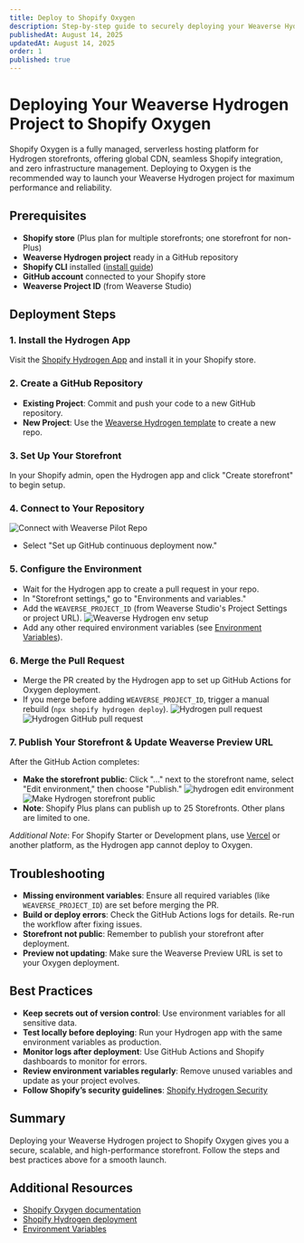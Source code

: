 ```yaml
---
title: Deploy to Shopify Oxygen
description: Step-by-step guide to securely deploying your Weaverse Hydrogen Project on Shopify Oxygen, with best practices and troubleshooting.
publishedAt: August 14, 2025
updatedAt: August 14, 2025
order: 1
published: true
---
```


# Deploying Your Weaverse Hydrogen Project to Shopify Oxygen

Shopify Oxygen is a fully managed, serverless hosting platform for Hydrogen storefronts, offering global CDN, seamless Shopify integration, and zero infrastructure management. Deploying to Oxygen is the recommended way to launch your Weaverse Hydrogen project for maximum performance and reliability.

## Prerequisites

- **Shopify store** (Plus plan for multiple storefronts; one storefront for non-Plus)
- **Weaverse Hydrogen project** ready in a GitHub repository
- **Shopify CLI** installed ([install guide](https://shopify.dev/docs/cli))
- **GitHub account** connected to your Shopify store
- **Weaverse Project ID** (from Weaverse Studio)

## Deployment Steps

### 1. Install the Hydrogen App
Visit the [Shopify Hydrogen App](https://apps.shopify.com/hydrogen) and install it in your Shopify store.

### 2. Create a GitHub Repository
- **Existing Project**: Commit and push your code to a new GitHub repository.
- **New Project**: Use the [Weaverse Hydrogen template](https://github.com/Weaverse/pilot) to create a new repo.

### 3. Set Up Your Storefront
In your Shopify admin, open the Hydrogen app and click "Create storefront" to begin setup.

### 4. Connect to Your Repository
![Connect with Weaverse Pilot Repo](https://cdn.shopify.com/s/files/1/0838/0052/3057/files/hydrogen_create_storefront.png?v=1713672758)
- Select "Set up GitHub continuous deployment now."

### 5. Configure the Environment
- Wait for the Hydrogen app to create a pull request in your repo.
- In "Storefront settings," go to "Environments and variables."
- Add the `WEAVERSE_PROJECT_ID` (from Weaverse Studio's Project Settings or project URL).
  ![Weaverse Hydrogen env setup](https://cdn.shopify.com/s/files/1/0838/0052/3057/files/weaverse_hydrogen_env_setup.png?v=1713673035)
- Add any other required environment variables (see [Environment Variables](/docs/development-guide/environment-setup)).

### 6. Merge the Pull Request
- Merge the PR created by the Hydrogen app to set up GitHub Actions for Oxygen deployment.
- If you merge before adding `WEAVERSE_PROJECT_ID`, trigger a manual rebuild (`npx shopify hydrogen deploy`).
  ![Hydrogen pull request](https://cdn.shopify.com/s/files/1/0838/0052/3057/files/hydrogen_deployment.png?v=1713672917)
  ![Hydrogen GitHub pull request](https://cdn.shopify.com/s/files/1/0838/0052/3057/files/hydrogen_pull_request.png?v=1713674248)

### 7. Publish Your Storefront & Update Weaverse Preview URL
After the GitHub Action completes:
- **Make the storefront public**: Click "..." next to the storefront name, select "Edit environment," then choose "Publish."
  ![hydrogen edit environment](https://cdn.shopify.com/s/files/1/0838/0052/3057/files/hydrogen_edit_environment.png?v=1713673181)
  ![Make Hydrogen storefront public](https://cdn.shopify.com/s/files/1/0728/0410/6547/files/make_hydrogen_storefront_public.webp)
- **Note**: Shopify Plus plans can publish up to 25 Storefronts. Other plans are limited to one.

_Additional Note_: For Shopify Starter or Development plans, use [Vercel](/docs/deployment/vercel) or another platform, as the Hydrogen app cannot deploy to Oxygen.

## Troubleshooting
- **Missing environment variables**: Ensure all required variables (like `WEAVERSE_PROJECT_ID`) are set before merging the PR.
- **Build or deploy errors**: Check the GitHub Actions logs for details. Re-run the workflow after fixing issues.
- **Storefront not public**: Remember to publish your storefront after deployment.
- **Preview not updating**: Make sure the Weaverse Preview URL is set to your Oxygen deployment.

## Best Practices
- **Keep secrets out of version control**: Use environment variables for all sensitive data.
- **Test locally before deploying**: Run your Hydrogen app with the same environment variables as production.
- **Monitor logs after deployment**: Use GitHub Actions and Shopify dashboards to monitor for errors.
- **Review environment variables regularly**: Remove unused variables and update as your project evolves.
- **Follow Shopify’s security guidelines**: [Shopify Hydrogen Security](https://shopify.dev/docs/custom-storefronts/hydrogen/security)

## Summary
Deploying your Weaverse Hydrogen project to Shopify Oxygen gives you a secure, scalable, and high-performance storefront. Follow the steps and best practices above for a smooth launch.

## Additional Resources
- [Shopify Oxygen documentation](https://shopify.dev/docs/custom-storefronts/oxygen)
- [Shopify Hydrogen deployment](https://shopify.dev/docs/custom-storefronts/hydrogen/deployment)
- [Environment Variables](/docs/development-guide/environment-setup)
